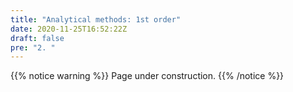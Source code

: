 ```yaml
---
title: "Analytical methods: 1st order"
date: 2020-11-25T16:52:22Z
draft: false
pre: "2. "
---
```



{{% notice warning %}}
Page under construction.
{{% /notice %}}
